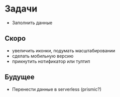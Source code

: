 # Задачи

* Заполнить данные

## Скоро
* увеличить иконки, подумать масштабировании
* сделать мобильную версию
* прикнутить нотификатор или тултип 

## Будущее
* Перенести данные в serverless (prismic?)